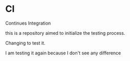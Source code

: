 # CI
Continues Integration 

this is a repository aimed to initialize the testing process. 

Changing to test it. 

I am testing it again because I don't see any difference
